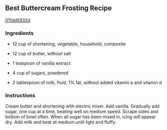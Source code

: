 ## Best Buttercream Frosting Recipe

[011dd5932d](http://www.food.com/recipe/best-buttercream-frosting-recipe-273298)

### Ingredients

 - 12 cup of shortening, vegetable, household, composite

 - 12 cup of butter, without salt

 - 1 teaspoon of vanilla extract

 - 4 cup of sugars, powdered

 - 2 tablespoon of milk, fluid, 1% fat, without added vitamin a and vitamin d

### Instructions

Cream butter and shortening with electric mixer. Add vanilla. Gradually add sugar, one cup at a time, beating well on medium speed. Scrape sides and bottom of bowl often. When all sugar has been mixed in, icing will appear dry. Add milk and beat at medium until light and fluffy.